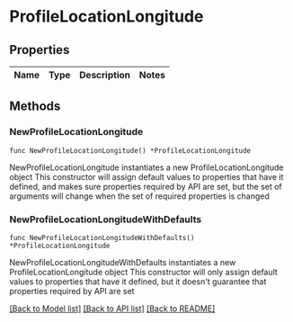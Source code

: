 # ProfileLocationLongitude

## Properties

Name | Type | Description | Notes
------------ | ------------- | ------------- | -------------

## Methods

### NewProfileLocationLongitude

`func NewProfileLocationLongitude() *ProfileLocationLongitude`

NewProfileLocationLongitude instantiates a new ProfileLocationLongitude object
This constructor will assign default values to properties that have it defined,
and makes sure properties required by API are set, but the set of arguments
will change when the set of required properties is changed

### NewProfileLocationLongitudeWithDefaults

`func NewProfileLocationLongitudeWithDefaults() *ProfileLocationLongitude`

NewProfileLocationLongitudeWithDefaults instantiates a new ProfileLocationLongitude object
This constructor will only assign default values to properties that have it defined,
but it doesn't guarantee that properties required by API are set


[[Back to Model list]](../README.md#documentation-for-models) [[Back to API list]](../README.md#documentation-for-api-endpoints) [[Back to README]](../README.md)


